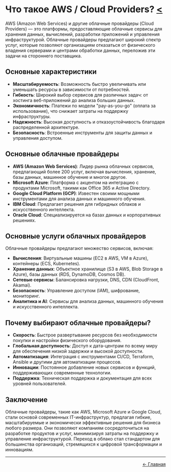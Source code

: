 # Что такое AWS / Cloud Providers? [<](../)

AWS (Amazon Web Services) и другие облачные провайдеры (Cloud Providers) — это платформы, предоставляющие облачные сервисы для хранения данных, вычислений, разработки приложений и управления инфраструктурой. Облачные провайдеры предлагают широкий спектр услуг, которые позволяют организациям отказаться от физического владения серверами и центрами обработки данных, переложив эти задачи на стороннего поставщика.

## Основные характеристики
- **Масштабируемость**: Возможность быстро увеличивать или уменьшать ресурсы в зависимости от потребностей.
- **Гибкость**: Широкий выбор сервисов для различных задач: от хостинга веб-приложений до анализа больших данных.
- **Экономичность**: Платежи по модели "pay-as-you-go" (оплата за использование), что снижает затраты на поддержку инфраструктуры.
- **Надежность**: Высокая доступность и отказоустойчивость благодаря распределенной архитектуре.
- **Безопасность**: Встроенные инструменты для защиты данных и управления доступом.

## Основные облачные провайдеры
- **AWS (Amazon Web Services)**: Лидер рынка облачных сервисов, предлагающий более 200 услуг, включая вычисления, хранение, базы данных, машинное обучение и многое другое.
- **Microsoft Azure**: Платформа с акцентом на интеграцию с продуктами Microsoft, такими как Office 365 и Active Directory.
- **Google Cloud Platform (GCP)**: Известен своими мощными инструментами для анализа данных и машинного обучения.
- **IBM Cloud**: Предлагает решения для гибридных облаков и искусственного интеллекта.
- **Oracle Cloud**: Специализируется на базах данных и корпоративных решениях.

## Основные услуги облачных провайдеров
Облачные провайдеры предлагают множество сервисов, включая:
- **Вычисления**: Виртуальные машины (EC2 в AWS, VM в Azure), контейнеры (ECS, Kubernetes).
- **Хранение данных**: Объектное хранилище (S3 в AWS, Blob Storage в Azure), базы данных (RDS, DynamoDB, Cosmos DB).
- **Сетевые сервисы**: Балансировка нагрузки, DNS, CDN (CloudFront, Akamai).
- **Безопасность**: Управление доступом (IAM), шифрование, мониторинг.
- **Аналитика и AI**: Сервисы для анализа данных, машинного обучения и искусственного интеллекта.

## Почему выбирают облачные провайдеры?
- **Скорость**: Быстрое развертывание ресурсов без необходимости покупки и настройки физического оборудования.
- **Глобальная доступность**: Доступ к дата-центрам по всему миру для обеспечения низкой задержки и высокой доступности.
- **Автоматизация**: Интеграция с инструментами CI/CD, Terraform, Ansible и другими для автоматизации процессов.
- **Инновации**: Постоянное добавление новых сервисов и функций, поддерживающих современные технологии.
- **Поддержка**: Техническая поддержка и документация для всех уровней пользователей.

## Заключение
Облачные провайдеры, такие как AWS, Microsoft Azure и Google Cloud, стали основой современных IT-инфраструктур, предлагая гибкие, масштабируемые и экономически эффективные решения для бизнеса любого размера. Они позволяют компаниям сосредоточиться на разработке продуктов и услуг, минимизируя затраты на поддержку и управление инфраструктурой. Переход в облако стал стандартом для большинства организаций, стремящихся к цифровой трансформации и инновациям.

---
<p align="right">
<a href="../">← Главная</a>
</p>
